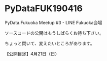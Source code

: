 # PyDataFUK190416
PyData.Fukuoka Meetup #3 - LINE Fukuoka会場

ソースコードの公開はもうしばらくお待ち下さい。

ちょっと閃いて、変えたいところがあります。

【公開目途】4月21日（日）
